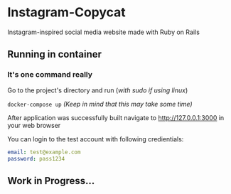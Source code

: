 # Instagram-Copycat

Instagram-inspired social media website made with Ruby on Rails

## Running in container

### It's one command really

Go to the project's directory and run (*with sudo if using linux*)

``docker-compose up``
*(Keep in mind that this may take some time)*

After application was successfully built navigate to http://127.0.0.1:3000 in your web browser

You can login to the test account with following credientials:

```yaml
email: test@example.com
password: pass1234
```

## Work in Progress...
